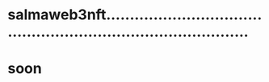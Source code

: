 # salmaweb3nft....................................................................................
# soon

